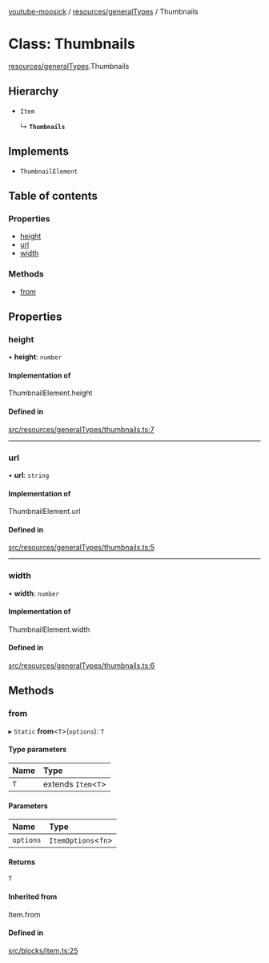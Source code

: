 [youtube-moosick](../README.md) / [resources/generalTypes](../modules/resources_generalTypes.md) / Thumbnails

# Class: Thumbnails

[resources/generalTypes](../modules/resources_generalTypes.md).Thumbnails

## Hierarchy

- `Item`

  ↳ **`Thumbnails`**

## Implements

- `ThumbnailElement`

## Table of contents

### Properties

- [height](resources_generalTypes.Thumbnails.md#height)
- [url](resources_generalTypes.Thumbnails.md#url)
- [width](resources_generalTypes.Thumbnails.md#width)

### Methods

- [from](resources_generalTypes.Thumbnails.md#from)

## Properties

### height

• **height**: `number`

#### Implementation of

ThumbnailElement.height

#### Defined in

[src/resources/generalTypes/thumbnails.ts:7](https://github.com/EvasiveXkiller/youtube-moosick/blob/3983180/src/resources/generalTypes/thumbnails.ts#L7)

___

### url

• **url**: `string`

#### Implementation of

ThumbnailElement.url

#### Defined in

[src/resources/generalTypes/thumbnails.ts:5](https://github.com/EvasiveXkiller/youtube-moosick/blob/3983180/src/resources/generalTypes/thumbnails.ts#L5)

___

### width

• **width**: `number`

#### Implementation of

ThumbnailElement.width

#### Defined in

[src/resources/generalTypes/thumbnails.ts:6](https://github.com/EvasiveXkiller/youtube-moosick/blob/3983180/src/resources/generalTypes/thumbnails.ts#L6)

## Methods

### from

▸ `Static` **from**<`T`\>(`options`): `T`

#### Type parameters

| Name | Type |
| :------ | :------ |
| `T` | extends `Item`<`T`\> |

#### Parameters

| Name | Type |
| :------ | :------ |
| `options` | `ItemOptions`<`fn`\> |

#### Returns

`T`

#### Inherited from

Item.from

#### Defined in

[src/blocks/item.ts:25](https://github.com/EvasiveXkiller/youtube-moosick/blob/3983180/src/blocks/item.ts#L25)
